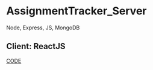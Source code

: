 # AssignmentTracker_Server
 Node, Express, JS, MongoDB

## Client: ReactJS
[CODE](https://github.com/Den79/AssignmentTracker_Client/)
